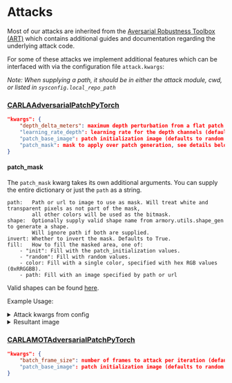 # Attacks

Most of our attacks are inherited from the 
[Aversarial Robustness Toolbox (ART)](https://github.com/Trusted-AI/adversarial-robustness-toolbox)
which contains additional guides and documentation regarding the underlying attack code.

For some of these attacks we implement additional features which can be interfaced with via
the configuration file `attack.kwargs`:

_Note: When supplying a path, it should be in either the attack module, cwd, or listed in `sysconfig.local_repo_path`_


### [CARLAAdversarialPatchPyTorch](../armory/art_experimental/attacks/carla_obj_det_adversarial_patch.py)
```json
"kwargs": {
    "depth_delta_meters": maximum depth perturbation from a flat patch (defaults to 3)
    "learning_rate_depth": learning rate for the depth channels (defaults to 0.0001)
    "patch_base_image": patch initialization image (defaults to random noise)
    "patch_mask": mask to apply over patch generation, see details below
}
```

#### patch_mask
The `patch_mask` kwarg takes its own additional arguments. You can supply the 
entire dictionary or just the `path` as a string.


    path:   Path or url to image to use as mask. Will treat white and transparent pixels as not part of the mask,
            all other colors will be used as the bitmask. 
    shape:  Optionally supply valid shape name from armory.utils.shape_gen to generate a shape.
            Will ignore path if both are supplied.
    invert: Whether to invert the mask. Defaults to True.
    fill:   How to fill the masked area, one of:
        - "init": Fill with the patch_initialization values.
        - "random": Fill with random values.
        - color: Fill with a single color, specified with hex RGB values (0xRRGGBB).
        - path: Fill with an image specified by path or url

Valid shapes can be found [here](./utils.md##shape-gen).

Example Usage:
<details closed>
<summary>Attack kwargs from config</summary>
<br>
<pre>
"attack": {
    "knowledge": "white",
    "kwargs": {
        "batch_size": 1,
        "learning_rate": 0.1,
        "max_iter": 2,
        "optimizer": "pgd",
        "targeted": false,
        "verbose": true,
        "patch_base_image": "https://github.com/jprokos26/armory/blob/public-base-images/armory/art_experimental/attacks/base_images/%5BCARLA_OD%5D_stable_diffusion_gemstones.png?raw=true",
        "patch_mask": {
            "shape": "grid",
            "shape_kwargs": {
                "num_circles": 5,
                "circle_radius": 0.1,
                "circle_spacing": 2
            },
            "invert": false,
            "fill": "https://github.com/jprokos26/armory/blob/public-base-images/armory/art_experimental/attacks/base_images/white_w_black_text.png?raw=true"
        }
    },
    "module": "armory.art_experimental.attacks.carla_obj_det_adversarial_patch",
    "name": "CARLAAdversarialPatchPyTorch",
    "use_label": true
},
</pre>
</details>

<details closed>
<summary>Resultant image</summary>
<br>
<img width="860" alt="image" src="https://github.com/twosixlabs/armory/assets/107635150/1fa38445-5aa3-459f-b54e-04e855528f03">
</details>


### [CARLAMOTAdversarialPatchPyTorch](../armory/art_experimental/attacks/carla_mot_adversarial_patch.py)
```json
"kwargs": {
    "batch_frame_size": number of frames to attack per iteration (defaults to 1)
    "patch_base_image": patch initialization image (defaults to random noise)
}
```